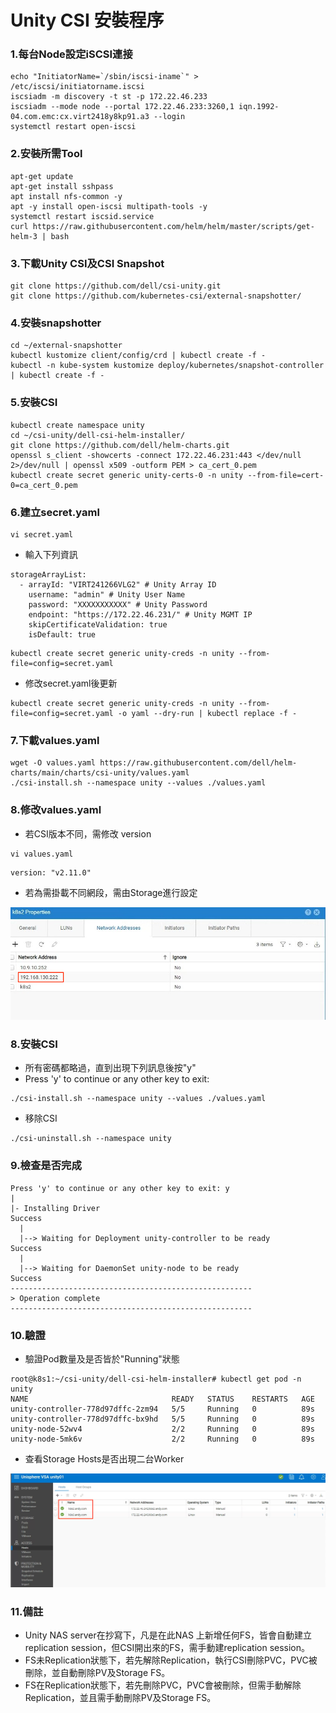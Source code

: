 # Unity CSI 安裝程序
### 1.每台Node設定iSCSI連接
```
echo "InitiatorName=`/sbin/iscsi-iname`" > /etc/iscsi/initiatorname.iscsi
iscsiadm -m discovery -t st -p 172.22.46.233
iscsiadm --mode node --portal 172.22.46.233:3260,1 iqn.1992-04.com.emc:cx.virt2418y8kp91.a3 --login
systemctl restart open-iscsi
```


### 2.安裝所需Tool
```
apt-get update
apt-get install sshpass
apt install nfs-common -y
apt -y install open-iscsi multipath-tools -y
systemctl restart iscsid.service
curl https://raw.githubusercontent.com/helm/helm/master/scripts/get-helm-3 | bash
```


### 3.下載Unity CSI及CSI Snapshot
```
git clone https://github.com/dell/csi-unity.git
git clone https://github.com/kubernetes-csi/external-snapshotter/
```


### 4.安裝snapshotter
```
cd ~/external-snapshotter
kubectl kustomize client/config/crd | kubectl create -f -
kubectl -n kube-system kustomize deploy/kubernetes/snapshot-controller | kubectl create -f -
```


### 5.安裝CSI
```
kubectl create namespace unity
cd ~/csi-unity/dell-csi-helm-installer/
git clone https://github.com/dell/helm-charts.git
openssl s_client -showcerts -connect 172.22.46.231:443 </dev/null 2>/dev/null | openssl x509 -outform PEM > ca_cert_0.pem
kubectl create secret generic unity-certs-0 -n unity --from-file=cert-0=ca_cert_0.pem
```

### 6.建立secret.yaml

```
vi secret.yaml
```
* 輸入下列資訊
```
storageArrayList:
  - arrayId: "VIRT241266VLG2" # Unity Array ID
    username: "admin" # Unity User Name
    password: "XXXXXXXXXXX" # Unity Password
    endpoint: "https://172.22.46.231/" # Unity MGMT IP
    skipCertificateValidation: true
    isDefault: true
```

```
kubectl create secret generic unity-creds -n unity --from-file=config=secret.yaml
```
* 修改secret.yaml後更新
```
kubectl create secret generic unity-creds -n unity --from-file=config=secret.yaml -o yaml --dry-run | kubectl replace -f -
```

### 7.下載values.yaml

```
wget -O values.yaml https://raw.githubusercontent.com/dell/helm-charts/main/charts/csi-unity/values.yaml
./csi-install.sh --namespace unity --values ./values.yaml
```


### 8.修改values.yaml
* 若CSI版本不同，需修改 version

```
vi values.yaml
```
```
version: "v2.11.0"
```
* 若為需掛載不同網段，需由Storage進行設定

![](https://github.com/Andy0583/Dell-CSI-for-Powerstore/blob/main/image/011.png?raw=true)

### 8.安裝CSI
* 所有密碼都略過，直到出現下列訊息後按"y"
* Press 'y' to continue or any other key to exit:
```
./csi-install.sh --namespace unity --values ./values.yaml
```


* 移除CSI
```
./csi-uninstall.sh --namespace unity
```


### 9.檢查是否完成
```
Press 'y' to continue or any other key to exit: y
|
|- Installing Driver                                                Success
  |
  |--> Waiting for Deployment unity-controller to be ready          Success
  |
  |--> Waiting for DaemonSet unity-node to be ready                 Success
------------------------------------------------------
> Operation complete
------------------------------------------------------
```


### 10.驗證
* 驗證Pod數量及是否皆於"Running"狀態
```
root@k8s1:~/csi-unity/dell-csi-helm-installer# kubectl get pod -n unity
NAME                                READY   STATUS    RESTARTS   AGE
unity-controller-778d97dffc-2zm94   5/5     Running   0          89s
unity-controller-778d97dffc-bx9hd   5/5     Running   0          89s
unity-node-52wv4                    2/2     Running   0          89s
unity-node-5mk6v                    2/2     Running   0          89s
```
* 查看Storage Hosts是否出現二台Worker
  
![](https://github.com/Andy0583/Dell-CSI-for-Powerstore/blob/main/image/010.png?raw=true)

### 11.備註
- Unity NAS server在抄寫下，凡是在此NAS 上新增任何FS，皆會自動建立replication session，但CSI開出來的FS，需手動建replication session。
- FS未Replication狀態下，若先解除Replication，執行CSI刪除PVC，PVC被刪除，並自動刪除PV及Storage FS。
- FS在Replication狀態下，若先刪除PVC，PVC會被刪除，但需手動解除Replication，並且需手動刪除PV及Storage FS。

